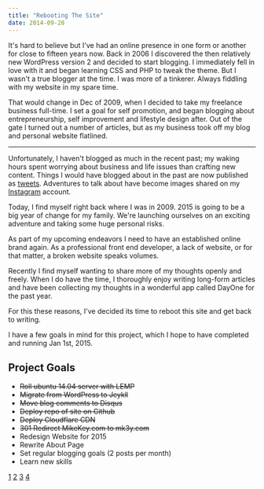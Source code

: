 ```yaml
---
title: "Rebooting The Site"
date: 2014-09-28
---
```




It's hard to believe but I've had an online presence in one form or another for close to fifteen years now. Back in 2006 I discovered the then relatively new WordPress version 2 and decided to start blogging. I immediately fell in love with it and began learning CSS and PHP to tweak the theme. But I wasn't a true blogger at the time. I was more of a tinkerer. Always fiddling with my website in my spare time.

That would change in Dec of 2009, when I decided to take my freelance business full-time. I set a goal for self promotion, and began blogging about entrepreneurship, self improvement and lifestyle design after. Out of the gate I turned out a number of articles, but as my business took off my blog and personal website flatlined.

---

Unfortunately, I haven't blogged as much in the recent past; my waking hours spent worrying about business and life issues than crafting new content. Things I would have blogged about in the past are now published as [tweets](3). Adventures to talk about have become images shared on my [Instagram](4) account.

<!--more-->

Today, I find myself right back where I was in 2009. 2015 is going to be a big year of change for my family. We're launching ourselves on an exciting adventure and taking some huge personal risks. 

As part of my upcoming endeavors I need to have an established online brand again. As a professional front end developer, a lack of website, or for that matter, a broken website speaks volumes.

Recently I find myself wanting to share more of my thoughts openly and freely. When I do have the time, I thoroughly enjoy writing long-form articles and have been collecting my thoughts in a wonderful app called DayOne for the past year.

For this these reasons, I've decided its time to reboot this site and get back to writing.

I have a few goals in mind for this project, which I hope to have completed and running Jan 1st, 2015.


## Project Goals

* ~~Roll ubuntu 14.04 server with LEMP~~
* ~~Migrate from WordPress to Jeykll~~
* ~~Move blog comments to Disqus~~
* ~~Deploy repo of site on Github~~
* ~~Deploy Cloudflare CDN~~
* ~~301 Redirect MikeKey.com to mk3y.com~~
* Redesign Website for 2015
* Rewrite About Page
* Set regular blogging goals (2 posts per month)
* Learn new skills


[1](https://github.com/devbymike/mk3y.com)
[2](http://jekyllrb.com)
[3](https://twitter.com/mike_key)
[4](http://instagram.com/boldadventure)